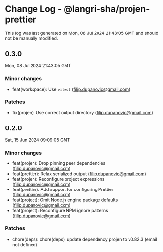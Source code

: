 # Change Log - @langri-sha/projen-prettier

This log was last generated on Mon, 08 Jul 2024 21:43:05 GMT and should not be manually modified.

<!-- Start content -->

## 0.3.0

Mon, 08 Jul 2024 21:43:05 GMT

### Minor changes

- feat(workspace): Use `vitest` (filip.dupanovic@gmail.com)

### Patches

- fix(projen): Use correct output directory (filip.dupanovic@gmail.com)

## 0.2.0

Sat, 15 Jun 2024 09:09:05 GMT

### Minor changes

- feat(projen): Drop pinning peer dependencies (filip.dupanovic@gmail.com)
- feat(prettier): Relax serialized output (filip.dupanovic@gmail.com)
- feat(projen): Reconfigure project expressions (filip.dupanovic@gmail.com)
- feat(prettier): Add support for configuring Prettier (filip.dupanovic@gmail.com)
- feat(project): Omit Node.js engine package defaults (filip.dupanovic@gmail.com)
- feat(project): Reconfigure NPM ignore patterns (filip.dupanovic@gmail.com)

### Patches

- chore(deps): chore(deps): update dependency projen to v0.82.3 (email not defined)
